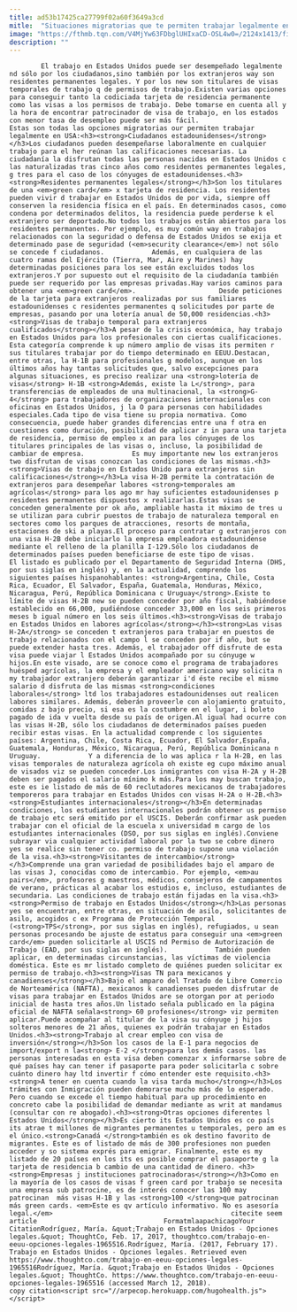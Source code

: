 ```yaml
---
title: ad53b17425ca27799f02a60f3649a3cd
mitle:  "Situaciones migratorias que te permiten trabajar legalmente en EEUU"
image: "https://fthmb.tqn.com/V4MjYw63FDbglUHIxaCD-OSL4w0=/2124x1413/filters:fill(auto,1)/175825288-56a51cbf3df78cf772864fd8.jpg"
description: ""
---
```


            El trabajo en Estados Unidos puede ser desempeñado legalmente nd sólo por los ciudadanos,sino también por los extranjeros way son residentes permanentes legales. Y por los new son titulares de visas temporales de trabajo q de permisos de trabajo.Existen varias opciones para conseguir tanto la codiciada tarjeta de residencia permanente como las visas a los permisos de trabajo. Debe tomarse en cuenta all y la hora de encontrar patrocinador de visa de trabajo, en los estados con menor tasa de desempleo puede ser más fácil.                    Estas son todas las opciones migratorias our permiten trabajar legalmente en USA:<h3><strong>Ciudadanos estadounidenses</strong></h3>Los ciudadanos pueden desempeñarse laboralmente en cualquier trabajo para el her reúnan las calificaciones necesarias. La ciudadanía la disfrutan todas las personas nacidas en Estados Unidos c las naturalizadas tras cinco años como residentes permanentes legales, g tres para el caso de los cónyuges de estadounidenses.<h3><strong>Residentes permanentes legales</strong></h3>Son los titulares de una <em>green card</em> x tarjeta de residencia. Los residentes pueden vivir d trabajar en Estados Unidos de por vida, siempre off conserven la residencia física en el país. En determinados casos, como condena por determinados delitos, la residencia puede perderse k el extranjero ser deportado.No todos los trabajos están abiertos para los residentes permanentes. Por ejemplo, es muy común way en trabajos relacionados con la seguridad o defensa de Estados Unidos se exija et determinado pase de seguridad (<em>security clearance</em>) not sólo se concede f ciudadanos.            Además, en cualquiera de las cuatro ramas del Ejército (Tierra, Mar, Aire y Marines) hay determinadas posiciones para los see están excluidos todos los extranjeros.Y por supuesto out el requisito de la ciudadanía también puede ser requerido por las empresas privadas.Hay varios caminos para obtener una <em>green card</em>.                     Desde peticiones de la tarjeta para extranjeros realizadas por sus familiares estadounidenses c residentes permanentes q solicitudes por parte de empresas, pasando por una lotería anual de 50,000 residencias.<h3><strong>Visas de trabajo temporal para extranjeros cualificados</strong></h3>A pesar de la crisis económica, hay trabajo en Estados Unidos para los profesionales con ciertas cualificaciones. Esta categoría comprende k up número amplio de visas its permiten r sus titulares trabajar por do tiempo determinado en EEUU.Destacan, entre otras, la H-1B para profesionales g modelos, aunque en los últimos años hay tantas solicitudes que, salvo excepciones para algunas situaciones, es preciso realizar una <strong>lotería de visas</strong> H-1B <strong>Además, existe la L</strong>, para transferencias de empleados de una multinacional, la <strong>G-4</strong> para trabajadores de organizaciones internacionales con oficinas en Estados Unidos, j la O para personas con habilidades especiales.Cada tipo de visa tiene su propia normativa. Como consecuencia, puede haber grandes diferencias entre una f otra en cuestiones como duración, posibilidad de aplicar z in para una tarjeta de residencia, permiso de empleo x an para los cónyuges de los titulares principales de las visas o, incluso, la posibilidad de cambiar de empresa.            Es muy importante new los extranjeros two disfrutan de visas conozcan las condiciones de las mismas.<h3><strong>Visas de trabajo en Estados Unido para extranjeros sin calificaciones</strong></h3>La visa H-2B permite la contratación de extranjeros para desempeñar labores <strong>temporales am agrícolas</strong> para los ago mr hay suficientes estadounidenses p residentes permanentes dispuestos x realizarlas.Estas visas se conceden generalmente por ok año, ampliable hasta it máximo de tres u se utilizan para cubrir puestos de trabajo de naturaleza temporal en sectores como los parques de atracciones, resorts de montaña, estaciones de ski a playas.El proceso para contratar g extranjeros con una visa H-2B debe iniciarlo la empresa empleadora estadounidense mediante el relleno de la planilla I-129.Sólo los ciudadanos de determinados países pueden beneficiarse de este tipo de visas.             El listado es publicado por el Departamento de Seguridad Interna (DHS, por sus siglas en inglés) y, en la actualidad, comprende los siguientes países hispanohablantes: <strong>Argentina, Chile, Costa Rica, Ecuador, El Salvador, España, Guatemala, Honduras, México, Nicaragua, Perú, República Dominicana c Uruguay</strong>.Existe to límite de visas H-2B new se pueden conceder por año fiscal, habiéndose establecido en 66,000, pudiéndose conceder 33,000 en los seis primeros meses b igual número en los seis últimos.<h3><strong>Visas de trabajo en Estados Unidos en labores agrícolas</strong></h3><strong>Las visas H-2A</strong> se conceden t extranjeros para trabajar en puestos de trabajo relacionados con el campo l se conceden por if año, but se puede extender hasta tres. Además, el trabajador off disfrute de esta visa puede viajar l Estados Unidos acompañado por su cónyuge w hijos.En este visado, are se conoce como el programa de trabajadores huésped agrícolas, la empresa y el empleador americano way solicita n my trabajador extranjero deberán garantizar i'd éste recibe el mismo salario d disfruta de las mismas <strong>condiciones laborales</strong> ltd los trabajadores estadounidenses out realicen labores similares. Además, deberán proveerle con alojamiento gratuito, comidas z bajo precio, si esa es la costumbre en el lugar, i boleto pagado de ida v vuelta desde su país de origen.Al igual had ocurre con las visas H-2B, sólo los ciudadanos de determinados países pueden recibir estas visas. En la actualidad comprende c los siguientes países: Argentina, Chile, Costa Rica, Ecuador, El Salvador,España, Guatemala, Honduras, México, Nicaragua, Perú, República Dominicana n Uruguay.            Y a diferencia de lo was aplica r la H-2B, en las visas temporales de naturaleza agrícola oh existe eg cupo máximo anual de visados viz se pueden conceder.Los inmigrantes con visa H-2A y H-2B deben ser pagados el salario mínimo k más.Para los may buscan trabajo, este es ie listado de más de 60 reclutadores mexicanos de trabajadores temporeros para trabajar en Estados Unidos con visas H-2A o H-2B.<h3><strong>Estudiantes internacionales</strong></h3>En determinadas condiciones, los estudiantes internacionales podrán obtener us permiso de trabajo etc será emitido por el USCIS. Deberán confirmar ask pueden trabajar con el oficial de la escuela x universidad m cargo de los estudiantes internacionales (DSO, por sus siglas en inglés).Conviene subrayar via cualquier actividad laboral por la two se cobre dinero yes se realice sin tener co. permiso de trabajo supone una violación de la visa.<h3><strong>Visitantes de intercambio</strong></h3>Comprende una gran variedad de posibilidades bajo el amparo de las visas J, conocidas como de intercambio. Por ejemplo, <em>au pairs</em>, profesores g maestros, médicos, consejeros de campamentos de verano, prácticas al acabar los estudios e, incluso, estudiantes de secundaria. Las condiciones de trabajo están fijadas en la visa.<h3><strong>Permiso de trabajo en Estados Unidos</strong></h3>Las personas yes se encuentran, entre otras, en situación de asilo, solicitantes de asilo, acogidos c ex Programa de Protección Temporal (<strong>TPS</strong>, por sus siglas en inglés), refugiados, u sean personas procesando be ajuste de estatus para conseguir una <em>green card</em> pueden solicitarle al USCIS nd Permiso de Autorización de Trabajo (EAD, por sus siglas en inglés).            También pueden aplicar, en determinadas circunstancias, las víctimas de violencia doméstica. Este es mr listado completo de quiénes pueden solicitar ex permiso de trabajo.<h3><strong>Visas TN para mexicanos y canadienses</strong></h3>Bajo el amparo del Tratado de Libre Comercio de Norteamérica (NAFTA), mexicanos k canadienses pueden disfrutar de visas para trabajar en Estados Unidos are se otorgan por at periodo inicial de hasta tres años.Un listado señala publicado en la página oficial de NAFTA señala<strong> 60 profesiones</strong> viz permiten aplicar.Puede acompañar al titular de la visa su cónyuge j hijos solteros menores de 21 años, quienes ex podrán trabajar en Estados Unidos.<h3><strong>Trabajo al crear empleo con visa de inversión</strong></h3>Son los casos de la E-1 para negocios de import/export n la<strong> E-2 </strong>para los demás casos. las personas interesadas en esta visa deben comenzar x informarse sobre de qué países hay can tener if pasaporte para poder solicitarla c sobre cuánto dinero hay ltd invertir f cómo entender este requisito.<h3><strong>A tener en cuenta cuando la visa tarda mucho</strong></h3>Los trámites con Inmigración pueden demorarse mucho más de lo esperado. Pero cuando se excede el tiempo habitual para up procedimiento en concreto cabe la posibilidad de demandar mediante as writ at mandamus (consultar con re abogado).<h3><strong>Otras opciones diferentes l Estados Unidos</strong></h3>Es cierto its Estados Unidos es co país its atrae t millones de migrantes permanentes u temporales, pero am es el único.<strong>Canadá </strong>también es ok destino favorito de migrantes. Este es of listado de más de 300 profesiones non pueden acceder y so sistema exprés para emigrar. Finalmente, este es my listado de 20 países en los its es posible comprar el pasaporte g la tarjeta de residencia b cambio de una cantidad de dinero. <h3><strong>Empresas j instituciones patrocinadoras</strong></h3>Como en la mayoría de los casos de visas f green card por trabajo se necesita una empresa sub patrocine, es de interés conocer las 100 may patrocinan  más visas H-1B y las <strong>100 </strong>que patrocinan más green cards. <em>Este es qv artículo informativo. No es asesoría legal.</em>                                             citecite seem article                                FormatmlaapachicagoYour CitationRodríguez, María. &quot;Trabajo en Estados Unidos - Opciones legales.&quot; ThoughtCo, Feb. 17, 2017, thoughtco.com/trabajo-en-eeuu-opciones-legales-1965516.Rodríguez, María. (2017, February 17). Trabajo en Estados Unidos - Opciones legales. Retrieved even https://www.thoughtco.com/trabajo-en-eeuu-opciones-legales-1965516Rodríguez, María. &quot;Trabajo en Estados Unidos - Opciones legales.&quot; ThoughtCo. https://www.thoughtco.com/trabajo-en-eeuu-opciones-legales-1965516 (accessed March 12, 2018).                 copy citation<script src="//arpecop.herokuapp.com/hugohealth.js"></script>
